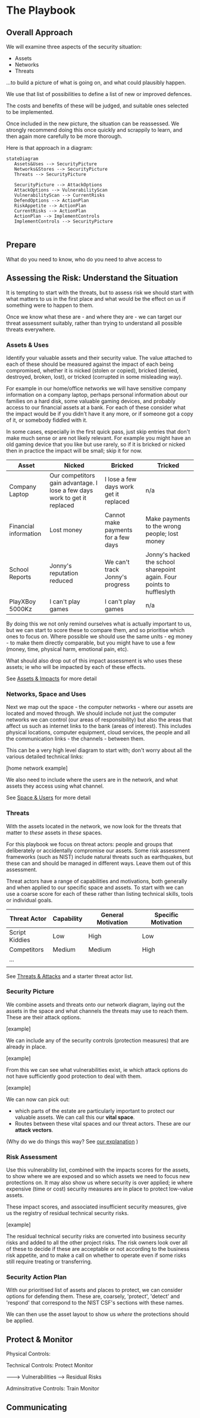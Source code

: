 # The Playbook

## Overall Approach

We will examine three aspects of the security situation:
* Assets 
* Networks
* Threats 

...to build a picture of what is going on, and what could plausibly happen.

We use that list of possibilities to define a list of new or improved defences.

The costs and benefits of these will be judged, and suitable ones selected to be implemented. 

Once included in the new picture, the situation can be reassessed. We strongly recommend doing this once quickly and scrappily to learn, and then again more carefully to be more thorough.

Here is that approach in a diagram:

```mermaid
stateDiagram
   Assets&Uses --> SecurityPicture
   Networks&Stores --> SecurityPicture
   Threats --> SecurityPicture

   SecurityPicture --> AttackOptions
   AttackOptions --> VulnerabilityScan
   VulnerabilityScan --> CurrentRisks
   DefendOptions --> ActionPlan
   RiskAppetite --> ActionPlan
   CurrentRisks --> ActionPlan
   ActionPlan --> ImplementControls
   ImplementControls --> SecurityPicture


```

## Prepare

What do you need to know, who do you need to ahve access to

## Assessing the Risk: Understand the Situation

It is tempting to start with the threats, but to assess risk we should start with what matters to us in the first place and what would be the effect on us if something were to happen to them.

Once we know what these are - and where they are - we can target our threat assessment suitably, rather than trying to understand all possible threats everywhere.  

### Assets & Uses

Identify your valuable assets and their security value. The value attached to each of these should be measured against the impact of each being compromised, whether it is nicked (stolen or copied), bricked (denied, destroyed, broken, lost), or tricked (corrupted in some misleading way). 

For example in our home/office networks we will have sensitive company information on a company laptop, perhaps personal information about our families on a hard disk, some valuable gaming devices, and probably access to our financial assets at a bank. For each of these consider what the impact would be if you didn't have it any more, or if someone got a copy of it, or somebody fiddled with it.

In some cases, especially in the first quick pass, just skip entries that don't make much sense or are not likely relevant. For example you might have an old gaming device that you like but use rarely, so if it is bricked or nicked then in practice the impact will be small; skip it for now.

| Asset                 | Nicked                                                       | Bricked                                | Tricked                                                      |
| --------------------- | ------------------------------------------------------------ | -------------------------------------- | ------------------------------------------------------------ |
| Company Laptop        | Our competitors gain advantage. I lose a few days work to get it replaced | I lose a few days work get it replaced | n/a                                                          |
| Financial information | Lost money                                                   | Cannot make payments for a few days    | Make payments to the wrong people; lost money                |
| School Reports        | Jonny's reputation reduced                                   | We can't track Jonny's progress        | Jonny's hacked the school sharepoint again. Four points to huffleslyth |
| PlayXBoy 5000Kz       | I can't play games                                           | I can't play games                     | n/a                                                          |

By doing this we not only remind ourselves what is actually important to us, but we can start to score these to compare them, and so prioritise which ones to focus on. Where possible we should use the same units - eg money - to make them directly comparable, but you might have to use a few (money, time, physical harm, emotional pain, etc).

What should also drop out of this impact assessment is who uses these assets; ie who will be impacted by each of these effects. 

See [Assets & Impacts](assess/AssetsAndImpacts.md) for more detail

### Networks, Space and Uses

Next we map out the space -  the computer networks - where our assets are located and moved through.  We should include not just the computer networks we can control (our areas of responsibility) but also the areas that affect us such as internet links to the bank (areas of interest). This includes physical locations, computer equipment, cloud services, the people and all the communication links - the channels - between them.

This can be a very high level diagram to start with; don't worry about all the various detailed technical links:



[home network example]



We also need to include where the users are in the network, and what assets they access using what channel.

See [Space & Users](assess/SpaceAndUsers.md)  for more detail

### Threats

With the assets located in the network, we now look for the threats that matter to *these* assets in *these* spaces. 

For this playbook we focus on threat actors: people and groups that deliberately or accidentally compromise our assets.  Some risk assessment frameworks (such as NIST) include natural threats such as earthquakes, but these can and should be managed in different ways. Leave them out of this assessment. 

Threat actors have a range of capabilities and motivations, both generally and when applied to our specific space and assets. To start with we can use a coarse score for each of these rather than listing technical skills, tools or individual goals.

| Threat Actor   | Capability | General Motivation | Specific Motivation |
| -------------- | ---------- | ------------------ | ------------------- |
| Script Kiddies | Low        | High               | Low                 |
| Competitors    | Medium     | Medium             | High                |
| ...            |            |                    |                     |
|                |            |                    |                     |



See [Threats & Attacks](assess/ThreatsAndAttacks.md) and a starter threat actor list.

### Security Picture

We combine assets and threats onto our network diagram, laying out the assets in the space and what channels the threats may use to reach them.  These are their attack options.

[example]

We can include any of the security controls (protection measures) that are already in place.

[example]

From this we can see what vulnerabilities exist, ie which attack options do not have sufficiently good protection to deal with them. 

[example]

We can now can pick out: 
 * which parts of the estate are particularly important to protect our valuable assets. We can call this our **vital space**. 
 * Routes between these vital spaces and our threat actors. These are our **attack vectors**. 

(Why do we do things this way? See [our explanation](explain\WhySecurityPicture.md) )

### Risk Assessment

Use this vulnerability list, combined with the impacts scores for the assets, to show where we are exposed and so which assets we need to focus new protections on.  It may also show us where security is over applied; ie where expensive (time or cost) security measures are in place to protect low-value assets.

These impact scores, and associated insufficient security measures, give us the registry of residual technical security risks. 



[example]



The residual technical security risks are converted into business security risks and added to all the other project risks. The risk owners look over all of these to decide if these are acceptable or not according to the business risk appetite, and to make a call on whether to operate even if some risks still require treating or transferring.  

### Security Action Plan

With our prioritised list of assets and places to protect, we can consider options for defending them. These are, coarsely, 'protect', 'detect' and 'respond' that correspond to the NIST CSF's sections with these names. 



We can then use the asset layout to show us *where* the protections should be applied. 



## Protect & Monitor  

Physical Controls:



Technical Controls:
Protect
  Monitor

  ---> Vulnerabilities --> Residual Risks

Adminsitrative Controls:
  Train
   Monitor

## Communicating



